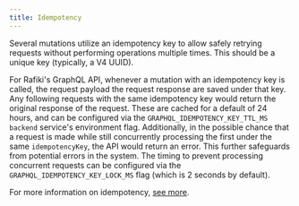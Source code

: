 ```yaml
---
title: Idempotency
---
```


Several mutations utilize an idempotency key to allow safely retrying requests without performing operations multiple times. This should be a unique key (typically, a V4 UUID).

For Rafiki's GraphQL API, whenever a mutation with an idempotency key is called, the request payload the request response are saved under that key. Any following requests with the same idempotency key would return the original response of the request. These are cached for a default of 24 hours, and can be configured via the `GRAPHQL_IDEMPOTENCY_KEY_TTL_MS` `backend` service's environment flag. Additionally, in the possible chance that a request is made while still concurrently processing the first under the same `idempotencyKey`, the API would return an error. This further safeguards from potential errors in the system. The timing to prevent processing concurrent requests can be configured via the `GRAPHQL_IDEMPOTENCY_KEY_LOCK_MS` flag (which is 2 seconds by default).

For more information on idempotency, [see more](https://en.wikipedia.org/wiki/Idempotence).
